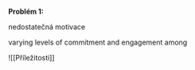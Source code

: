 **Problém 1:** 

nedostatečná motivace

varying levels of commitment and engagement among

![[Příležitosti]]